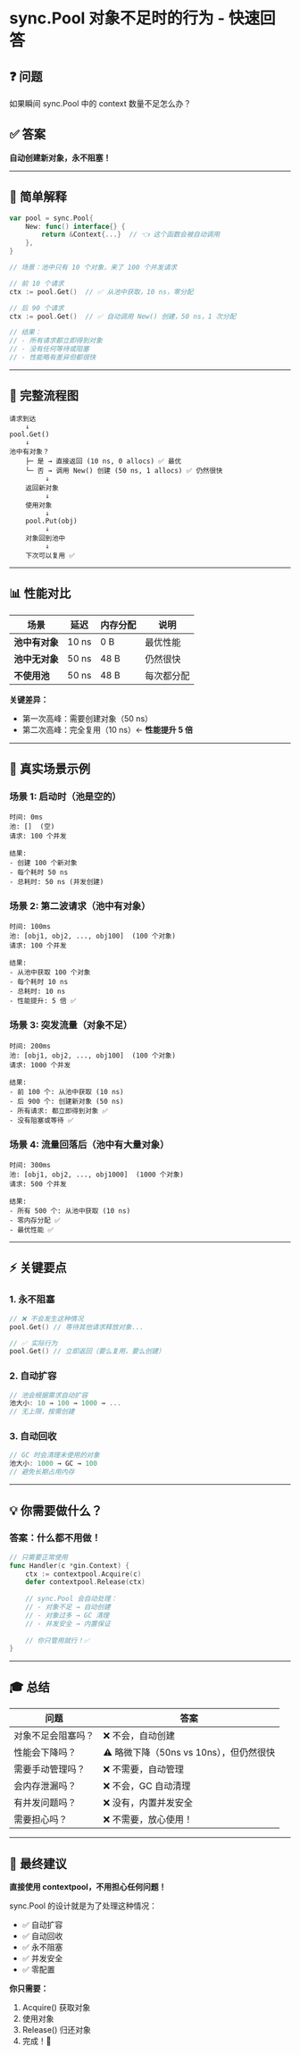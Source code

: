 # sync.Pool 对象不足时的行为 - 快速回答

## ❓ 问题
如果瞬间 sync.Pool 中的 context 数量不足怎么办？

## ✅ 答案
**自动创建新对象，永不阻塞！**

---

## 📝 简单解释

```go
var pool = sync.Pool{
    New: func() interface{} {
        return &Context{...}  // 👈 这个函数会被自动调用
    },
}

// 场景：池中只有 10 个对象，来了 100 个并发请求

// 前 10 个请求
ctx := pool.Get()  // ✅ 从池中获取，10 ns，零分配

// 后 90 个请求
ctx := pool.Get()  // ✅ 自动调用 New() 创建，50 ns，1 次分配

// 结果：
// - 所有请求都立即得到对象
// - 没有任何等待或阻塞
// - 性能略有差异但都很快
```

---

## 🔄 完整流程图

```
请求到达
    ↓
pool.Get()
    ↓
池中有对象？
    ├─ 是 → 直接返回 (10 ns, 0 allocs) ✅ 最优
    └─ 否 → 调用 New() 创建 (50 ns, 1 allocs) ✅ 仍然很快
         ↓
    返回新对象
         ↓
    使用对象
         ↓
    pool.Put(obj)
         ↓
    对象回到池中
         ↓
    下次可以复用 ✅
```

---

## 📊 性能对比

| 场景 | 延迟 | 内存分配 | 说明 |
|------|------|---------|------|
| **池中有对象** | 10 ns | 0 B | 最优性能 |
| **池中无对象** | 50 ns | 48 B | 仍然很快 |
| **不使用池** | 50 ns | 48 B | 每次都分配 |

**关键差异：**
- 第一次高峰：需要创建对象（50 ns）
- 第二次高峰：完全复用（10 ns）← **性能提升 5 倍**

---

## 🎯 真实场景示例

### 场景 1: 启动时（池是空的）

```
时间: 0ms
池: []  (空)
请求: 100 个并发

结果:
- 创建 100 个新对象
- 每个耗时 50 ns
- 总耗时: 50 ns (并发创建)
```

### 场景 2: 第二波请求（池中有对象）

```
时间: 100ms
池: [obj1, obj2, ..., obj100]  (100 个对象)
请求: 100 个并发

结果:
- 从池中获取 100 个对象
- 每个耗时 10 ns
- 总耗时: 10 ns
- 性能提升: 5 倍 ✅
```

### 场景 3: 突发流量（对象不足）

```
时间: 200ms
池: [obj1, obj2, ..., obj100]  (100 个对象)
请求: 1000 个并发

结果:
- 前 100 个: 从池中获取 (10 ns)
- 后 900 个: 创建新对象 (50 ns)
- 所有请求: 都立即得到对象 ✅
- 没有阻塞或等待 ✅
```

### 场景 4: 流量回落后（池中有大量对象）

```
时间: 300ms
池: [obj1, obj2, ..., obj1000]  (1000 个对象)
请求: 500 个并发

结果:
- 所有 500 个: 从池中获取 (10 ns)
- 零内存分配 ✅
- 最优性能 ✅
```

---

## ⚡ 关键要点

### 1. 永不阻塞
```go
// ❌ 不会发生这种情况
pool.Get() // 等待其他请求释放对象...

// ✅ 实际行为
pool.Get() // 立即返回（要么复用，要么创建）
```

### 2. 自动扩容
```go
// 池会根据需求自动扩容
池大小: 10 → 100 → 1000 → ...
// 无上限，按需创建
```

### 3. 自动回收
```go
// GC 时会清理未使用的对象
池大小: 1000 → GC → 100
// 避免长期占用内存
```

---

## 💡 你需要做什么？

### 答案：什么都不用做！

```go
// 只需要正常使用
func Handler(c *gin.Context) {
    ctx := contextpool.Acquire(c)
    defer contextpool.Release(ctx)
    
    // sync.Pool 会自动处理：
    // - 对象不足 → 自动创建
    // - 对象过多 → GC 清理
    // - 并发安全 → 内置保证
    
    // 你只管用就行！✅
}
```

---

## 🎓 总结

| 问题 | 答案 |
|------|------|
| 对象不足会阻塞吗？ | ❌ 不会，自动创建 |
| 性能会下降吗？ | ⚠️ 略微下降（50ns vs 10ns），但仍然很快 |
| 需要手动管理吗？ | ❌ 不需要，自动管理 |
| 会内存泄漏吗？ | ❌ 不会，GC 自动清理 |
| 有并发问题吗？ | ❌ 没有，内置并发安全 |
| 需要担心吗？ | ❌ 不需要，放心使用！|

---

## 🚀 最终建议

**直接使用 contextpool，不用担心任何问题！**

sync.Pool 的设计就是为了处理这种情况：
- ✅ 自动扩容
- ✅ 自动回收
- ✅ 永不阻塞
- ✅ 并发安全
- ✅ 零配置

**你只需要：**
1. Acquire() 获取对象
2. 使用对象
3. Release() 归还对象
4. 完成！🎉
